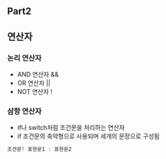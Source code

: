 ## Part2 
## 연산자

### 논리 연산자
- AND 연산자 &&
- OR 연산자 ||
- NOT 연산자 !
  
### 삼항 연산자
- if나 switch처럼 조건문을 처리하는 연산자
- if 조건문의 축약형으로 사용되며 세개의 문장으로 구성됨

```js
조건문? 표현문1 : 표현문2
```

